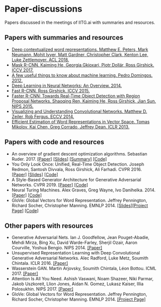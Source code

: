 # Paper-discussions
Papers discussed in the meetings of IITG.ai with summaries and resources.

## Papers with summaries and resources

* [Deep contextualized word representations. Matthew E. Peters, Mark Neumann, Mohit Iyyer, Matt Gardner, Christopher Clark, Kenton Lee, Luke Zettlemoyer. ACL 2018.](https://github.com/IITGuwahati-AI/Paper-discussions/blob/master/Summaries/Deep%20contextualized%20word%20representations.md)
* [Mask R-CNN. Kaiming He, Georgia Gkioxari, Piotr Dollár, Ross Girshick. ICCV 2017.](https://github.com/IITGuwahati-AI/Paper-discussions/blob/master/Summaries/Mask%20RCNN.md)
* [A few useful things to know about machine learning. Pedro Domingos. 2012.](https://github.com/IITGuwahati-AI/Paper-discussions/blob/master/Summaries/A%20few%20useful%20things%20to%20know%20about%20machine%20learning.md)
* [Deep Learning in Neural Networks: An Overview. 2014.](https://github.com/IITGuwahati-AI/Paper-discussions/blob/master/Summaries/Deep%20Learning%20in%20Neural%20Networks:%20An%20Overview.md)
* [Fast R-CNN. Ross Girshick. ICCV 2015.](https://github.com/IITGuwahati-AI/Paper-discussions/blob/master/Summaries/Fast%20RCNN.md)
* [Faster R-CNN: Towards Real-Time Object Detection with Region Proposal Networks. Shaoqing Ren, Kaiming He, Ross Girshick, Jian Sun. NIPS 2015.](https://github.com/IITGuwahati-AI/Paper-discussions/tree/master/Summaries/Faster%20R-CNN%20and%20Mask%20R-CNN)
* [Visualizing and Understanding Convolutional Networks. Matthew D. Zeiler, Rob Fergus. ECCV 2014.](https://github.com/IITGuwahati-AI/Paper-discussions/blob/master/Summaries/Visualization%20of%20CNNs%20using%20Deconvet.md)
* [Efficient Estimation of Word Representations in Vector Space. Tomas Mikolov, Kai Chen, Greg Corrado, Jeffrey Dean. ICLR 2013.](https://github.com/IITGuwahati-AI/Paper-discussions/blob/master/Summaries/Word2Vec%20Representation.md)

## Papers with code and resources
* An overview of gradient descent optimization algorithms. Sebastian Ruder. 2017. [[Paper]](https://arxiv.org/pdf/1609.04747.pdf) [[Slides]](https://github.com/IITGuwahati-AI/Paper-discussions/tree/master/Code/Gradient_Descent_optimization/Presentation) [[Summary]](https://medium.com/iitg-ai/into-the-depths-of-gradient-descent-52cf9ee92d36)  [[Code]](https://github.com/IITGuwahati-AI/Paper-discussions/tree/master/Code/Gradient_Descent_optimization/Implementation)
* You Only Look Once: Unified, Real-Time Object Detection. Joseph Redmon, Santosh Divvala, Ross Girshick, Ali Farhadi. CVPR 2016. [[Paper]](https://arxiv.org/pdf/1506.02640.pdf) [[Slides]](https://github.com/IITGuwahati-AI/Paper-discussions/blob/master/Code/YOLO_object_detection/Presentation%20Slides.pdf) [[Code]](https://github.com/IITGuwahati-AI/Paper-discussions/blob/master/Code/YOLO_object_detection/Implementation.ipynb)
* A Style-Based Generator Architecture for Generative Adversarial Networks. CVPR 2019. [[Paper]](https://arxiv.org/pdf/1812.04948v3.pdf) [[Code]](https://github.com/IITGuwahati-AI/StyleGAN)
* Neural Turing Machines. Alex Graves, Greg Wayne, Ivo Danihelka. 2014. [[Paper]](https://arxiv.org/pdf/1410.5401.pdf) [[Code]](https://github.com/IITGuwahati-AI/Neural-Turing-Machine)
* GloVe: Global Vectors for Word Representation. Jeffrey Pennington, Richard Socher, Christopher Manning. EMNLP 2014. [[Slides]](https://github.com/IITGuwahati-AI/Paper-discussions/blob/master/Summaries/GloVe%20Representation.md)[[Project Page]](https://nlp.stanford.edu/projects/glove/) [[Code]](https://colab.research.google.com/drive/1J75hTE5UFPKeO0GcV8os9YTILhptYDrY?usp=sharing)


## Other papers with resources
* Generative Adversarial Nets. Ian J. Goodfellow, Jean Pouget-Abadie, Mehdi Mirza, Bing Xu, David Warde-Farley, Sherjil Ozair, Aaron Courville, Yoshua Bengio. NIPS 2014.
[[Paper]](https://arxiv.org/pdf/1406.2661.pdf)
* Unsupervised Representation Learning with Deep Convolutional Generative Adversarial Networks. Alec Radford, Luke Metz, Soumith Chintala. ICLR 2016. [[Paper]](https://arxiv.org/pdf/1511.06434.pdf)
* Wasserstein GAN. Martin Arjovsky, Soumith Chintala, Léon Bottou. ICML 2017. [[Paper]](https://arxiv.org/pdf/1701.07875.pdf)
* Attention Is All You Need. Ashish Vaswani, Noam Shazeer, Niki Parmar, Jakob Uszkoreit, Llion Jones, Aidan N. Gomez, Lukasz Kaiser, Illia Polosukhin. NIPS 2017. [[Paper]](https://arxiv.org/pdf/1706.03762.pdf)
* GloVe: Global Vectors for Word Representation. Jeffrey Pennington, Richard Socher, Christopher Manning. EMNLP 2014. [[Project Page]](https://nlp.stanford.edu/projects/glove/)


